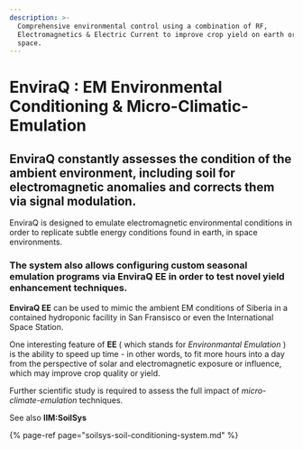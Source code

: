 ```yaml
---
description: >-
  Comprehensive environmental control using a combination of RF,
  Electromagnetics & Electric Current to improve crop yield on earth or in
  space.
---
```


# EnviraQ : EM Environmental Conditioning & Micro-Climatic-Emulation

## EnviraQ constantly assesses the condition of the ambient environment, including soil for electromagnetic anomalies and corrects them via signal modulation.

EnviraQ is designed to emulate electromagnetic environmental conditions in order to replicate subtle energy conditions found in earth, in space environments.

### The system also allows configuring custom seasonal emulation programs via **EnviraQ EE** in order to test novel yield enhancement techniques. 

**EnviraQ EE** can be used to mimic the ambient EM conditions of Siberia in a contained hydroponic facility in San Fransisco or even the International Space Station.

One interesting feature of **EE** \( which stands for _Environmantal Emulation_ \) is the ability to speed up time - in other words, to fit more hours into a day from the perspective of solar and electromagnetic exposure or influence, which may improve crop quality or yield. 

Further scientific study is required to assess the full impact of _micro-climate-emulation_ techniques.

See also **IIM:SoilSys**

{% page-ref page="soilsys-soil-conditioning-system.md" %}



